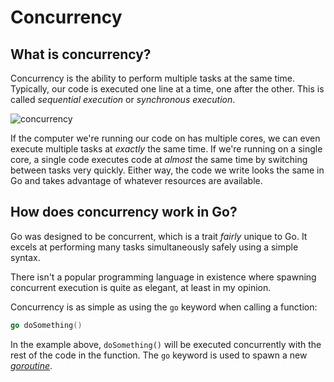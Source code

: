 # Concurrency

## What is concurrency?

Concurrency is the ability to perform multiple tasks at the same time. Typically, our code is executed one line at a time, one after the other. This is called *sequential execution* or *synchronous execution*.

![concurrency](https://i.imgur.com/1pQKFgw.png)

If the computer we're running our code on has multiple cores, we can even execute multiple tasks at *exactly* the same time. If we're running on a single core, a single code executes code at *almost* the same time by switching between tasks very quickly. Either way, the code we write looks the same in Go and takes advantage of whatever resources are available.

## How does concurrency work in Go?

Go was designed to be concurrent, which is a trait *fairly* unique to Go. It excels at performing many tasks simultaneously safely using a simple syntax.

There isn't a popular programming language in existence where spawning concurrent execution is quite as elegant, at least in my opinion.

Concurrency is as simple as using the `go` keyword when calling a function:

```go
go doSomething()
```

In the example above, `doSomething()` will be executed concurrently with the rest of the code in the function. The `go` keyword is used to spawn a new *[goroutine](https://gobyexample.com/goroutines)*.
